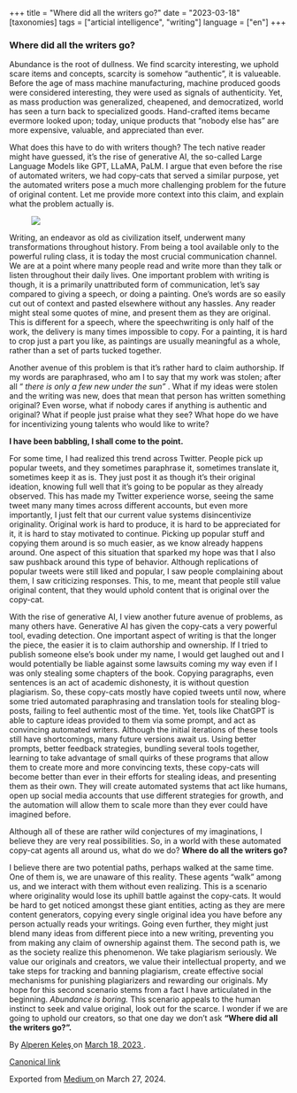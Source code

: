 +++
title = "Where did all the writers go?"
date = "2023-03-18"
[taxonomies]
tags = ["articial intelligence", "writing"]
language = ["en"]
+++

<article class="h-entry">
 <section class="e-content" data-field="body">
  <section class="section section--body section--first section--last" name="2529">
   <div class="section-content">
    <div class="section-inner sectionLayout--insetColumn">
     <h3 class="graf graf--h3 graf--leading graf--title" id="e043" name="e043">
      Where did all the writers go?
     </h3>
     <p class="graf graf--p graf-after--h3" id="f712" name="f712">
      Abundance is the root of dullness. We find scarcity interesting, we uphold scare items and concepts, scarcity is somehow “authentic”, it is valueable. Before the age of mass machine manufacturing, machine produced goods were considered interesting, they were used as signals of authenticity. Yet, as mass production was generalized, cheapened, and democratized, world has seen a turn back to specialized goods. Hand-crafted items became evermore looked upon; today, unique products that “nobody else has” are more expensive, valuable, and appreciated than ever.
     </p>
     <p class="graf graf--p graf-after--p" id="1fea" name="1fea">
      What does this have to do with writers though? The tech native reader might have guessed, it’s the rise of generative AI, the so-called Large Language Models like GPT, LLaMA, PaLM. I argue that even before the rise of automated writers, we had copy-cats that served a similar purpose, yet the automated writers pose a much more challenging problem for the future of original content. Let me provide more context into this claim, and explain what the problem actually is.
     </p>
     <figure class="graf graf--figure graf-after--p" id="4c2c" name="4c2c">
      <img class="graf-image" data-height="1024" data-image-id="1*I6Kn7di2uePP8tOg904C5Q.png" data-is-featured="true" data-width="1024" src="https://cdn-images-1.medium.com/max/800/1*I6Kn7di2uePP8tOg904C5Q.png"/>
     </figure>
     <p class="graf graf--p graf-after--figure" id="d66e" name="d66e">
      Writing, an endeavor as old as civilization itself, underwent many transformations throughout history. From being a tool available only to the powerful ruling class, it is today the most crucial communication channel. We are at a point where many people read and write more than they talk or listen throughout their daily lives. One important problem with writing is though, it is a primarily unattributed form of communication, let’s say compared to giving a speech, or doing a painting. One’s words are so easily cut out of context and pasted elsewhere without any hassles. Any reader might steal some quotes of mine, and present them as they are original. This is different for a speech, where the speechwriting is only half of the work, the delivery is many times impossible to copy. For a painting, it is hard to crop just a part you like, as paintings are usually meaningful as a whole, rather than a set of parts tucked together.
     </p>
     <p class="graf graf--p graf-after--p" id="02c4" name="02c4">
      Another avenue of this problem is that it’s rather hard to claim authorship. If my words are paraphrased, who am I to say that my work was stolen; after all “
      <em class="markup--em markup--p-em">
       there is only a few new under the sun”
      </em>
      . What if my ideas were stolen and the writing was new, does that mean that person has written something original? Even worse, what if nobody cares if anything is authentic and original? What if people just praise what they see? What hope do we have for incentivizing young talents who would like to write?
     </p>
     <p class="graf graf--p graf-after--p" id="6e27" name="6e27">
      <strong class="markup--strong markup--p-strong">
       I have been babbling, I shall come to the point.
      </strong>
     </p>
     <p class="graf graf--p graf-after--p" id="7240" name="7240">
      For some time, I had realized this trend across Twitter. People pick up popular tweets, and they sometimes paraphrase it, sometimes translate it, sometimes keep it as is. They just post it as though it’s their original ideation, knowing full well that it’s going to be popular as they already observed. This has made my Twitter experience worse, seeing the same tweet many many times across different accounts, but even more importantly, I just felt that our current value systems disincentivize originality. Original work is hard to produce, it is hard to be appreciated for it, it is hard to stay motivated to continue. Picking up popular stuff and copying them around is so much easier, as we know already happens around. One aspect of this situation that sparked my hope was that I also saw pushback around this type of behavior. Although replications of popular tweets were still liked and popular, I saw people complaining about them, I saw criticizing responses. This, to me, meant that people still value original content, that they would uphold content that is original over the copy-cat.
     </p>
     <p class="graf graf--p graf-after--p" id="1b32" name="1b32">
      With the rise of generative AI, I view another future avenue of problems, as many others have. Generative AI has given the copy-cats a very powerful tool, evading detection. One important aspect of writing is that the longer the piece, the easier it is to claim authorship and ownership. If I tried to publish someone else’s book under my name, I would get laughed out and I would potentially be liable against some lawsuits coming my way even if I was only stealing some chapters of the book. Copying paragraphs, even sentences is an act of academic dishonesty, it is without question plagiarism. So, these copy-cats mostly have copied tweets until now, where some tried automated paraphrasing and translation tools for stealing blog-posts, failing to feel authentic most of the time. Yet, tools like ChatGPT is able to capture ideas provided to them via some prompt, and act as convincing automated writers. Although the initial iterations of these tools still have shortcomings, many future versions await us. Using better prompts, better feedback strategies, bundling several tools together, learning to take advantage of small quirks of these programs that allow them to create more and more convincing texts, these copy-cats will become better than ever in their efforts for stealing ideas, and presenting them as their own. They will create automated systems that act like humans, open up social media accounts that use different strategies for growth, and the automation will allow them to scale more than they ever could have imagined before.
     </p>
     <p class="graf graf--p graf-after--p" id="d25f" name="d25f">
      Although all of these are rather wild conjectures of my imaginations, I believe they are very real possibilities. So, in a world with these automated copy-cat agents all around us, what do we do?
      <strong class="markup--strong markup--p-strong">
       Where do all the writers go?
      </strong>
     </p>
     <p class="graf graf--p graf-after--p graf--trailing" id="330d" name="330d">
      I believe there are two potential paths, perhaps walked at the same time. One of them is, we are unaware of this reality. These agents “walk” among us, and we interact with them without even realizing. This is a scenario where originality would lose its uphill battle against the copy-cats. It would be hard to get noticed amongst these giant entities, acting as they are mere content generators, copying every single original idea you have before any person actually reads your writings. Going even further, they might just blend many ideas from different piece into a new writing, preventing you from making any claim of ownership against them. The second path is, we as the society realize this phenomenon. We take plagiarism seriously. We value our originals and creators, we value their intellectual property, and we take steps for tracking and banning plagiarism, create effective social mechanisms for punishing plagiarizers and rewarding our originals. My hope for this second scenario stems from a fact I have articulated in the beginning.
      <em class="markup--em markup--p-em">
       Abundance is boring.
      </em>
      This scenario appeals to the human instinct to seek and value original, look out for the scarce. I wonder if we are going to uphold our creators, so that one day we don’t ask
      <strong class="markup--strong markup--p-strong">
       “Where did all the writers go?”.
      </strong>
     </p>
    </div>
   </div>
  </section>
 </section>
 <footer>
  <p>
   By
   <a class="p-author h-card" href="https://medium.com/@alpkeles99">
    Alperen Keleş
   </a>
   on
   <a href="https://medium.com/p/da3c87750342">
    <time class="dt-published" datetime="2023-03-18T17:50:35.998Z">
     March 18, 2023
    </time>
   </a>
   .
  </p>
  <p>
   <a class="p-canonical" href="https://medium.com/@alpkeles99/where-did-all-the-writers-go-da3c87750342">
    Canonical link
   </a>
  </p>
  <p>
   Exported from
   <a href="https://medium.com">
    Medium
   </a>
   on March 27, 2024.
  </p>
 </footer>
</article>
